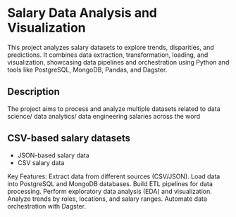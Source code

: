 # Salary Data Analysis and Visualization
This project analyzes salary datasets to explore trends, disparities, and predictions. It combines data extraction, transformation, loading, and visualization, showcasing data pipelines and orchestration using Python and tools like PostgreSQL, MongoDB, Pandas, and Dagster.

## Description
The project aims to process and analyze multiple datasets related to data science/ data analytics/ data engineering salaries across the word

## CSV-based salary datasets
* JSON-based salary data
* CSV salary data

Key Features:
Extract data from different sources (CSV/JSON).
Load data into PostgreSQL and MongoDB databases.
Build ETL pipelines for data processing.
Perform exploratory data analysis (EDA) and visualization.
Analyze trends by roles, locations, and salary ranges.
Automate data orchestration with Dagster.
